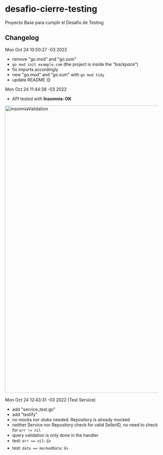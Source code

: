 # desafio-cierre-testing

Proyecto Base para cumplir el Desafio de Testing

## Changelog

Mon Oct 24 10:50:27 -03 2022
- remove "go.mod" and "go.sum"
- `go mod init example.com` (the project is inside the _"backpack"_)
- fix imports accordingly
- new "go.mod" and "go.sum" with `go mod tidy`
- update README :blush:

Mon Oct 24 11:44:38 -03 2022
- API tested with __Insomnia: OK__
<img width="943" alt="insomniaValidation" src="https://user-images.githubusercontent.com/114087997/197555382-5d748a73-fbdd-48fe-acd6-cee33f7de0c6.png">

Mon Oct 24 12:43:31 -03 2022 (Test Service)
- add "service_test.go"
- add "testify"
- no mocks nor stubs needed: Repository is already mocked
- neither Service nor Repository check for valid SellerID, no need to check for `err != nil`
- query validation is only done in the handler
- test: `err == nil`: :thumbsup:
- test: `data == mockedData`: :thumbsup:
